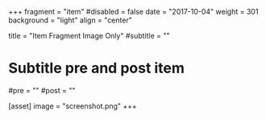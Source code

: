 +++
fragment = "item"
#disabled = false
date = "2017-10-04"
weight = 301
background = "light"
align = "center"

title = "Item Fragment Image Only"
#subtitle = ""

# Subtitle pre and post item
#pre = ""
#post = ""

[asset]
  image = "screenshot.png"
+++
